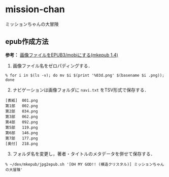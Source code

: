 # mission-chan
ミッションちゃんの大冒険

## epub作成方法
**参考：** [画像ファイルをEPUB3/mobiにする(mkepub 1.4)](http://wakufactory.jp/densho/tools/mkepub.html)

1. 画像ファイル名をゼロパディングする．
```
% for i in $(ls -v); do mv $i $(print '%03d.png' $(basename $i .png)); done
```
2. ナビゲーションは画像フォルダに `navi.txt` をTSV形式で保存する．
```
[表紙]  001.png
第1部   002.png
第2部   034.png
第3部   062.png
第4部   092.png
第5部   119.png
第6部   146.png
第7部   177.png
[奥付]  218.png
```
3. フォルダ名を変更し，著者・タイトルのメタデータを併せて保存する．
```
% ~/dev/mkepub/jpg2epub.sh '[OH MY GOD!! (模造クリスタル)] ミッションちゃんの大冒険'
```
